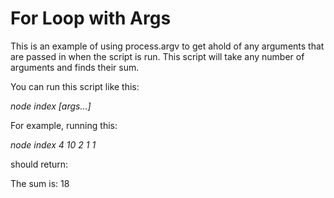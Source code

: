 # For Loop with Args

This is an example of using process.argv to get ahold of any arguments that are passed in when the script is run. This script will take any number of arguments and finds their sum.

You can run this script like this:

*node index [args...]*

For example, running this:

*node index 4 10 2 1 1*

should return: 

The sum is: 18

